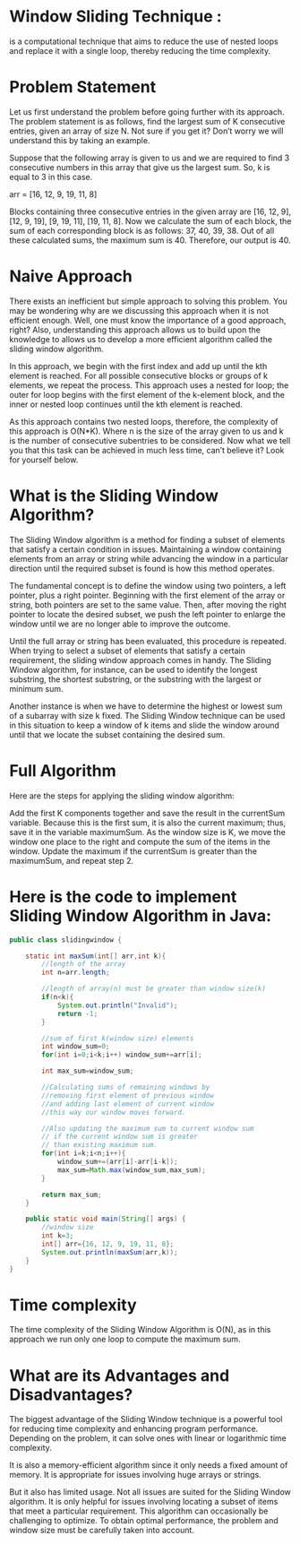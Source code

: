 # Window Sliding Technique : 
is a computational technique that aims to reduce the use of nested loops and replace it with a single loop, thereby reducing the time complexity.


# Problem Statement
Let us first understand the problem before going further with its approach. The problem statement is as follows, find the largest sum of K consecutive entries, given an array of size N. Not sure if you get it? Don’t worry we will understand this by taking an example.

Suppose that the following array is given to us and we are required to find 3 consecutive numbers in this array that give us the largest sum. So, k is equal to 3 in this case.

arr = [16, 12, 9, 19, 11, 8]

Blocks containing three consecutive entries in the given array are [16, 12, 9], [12, 9, 19], [9, 19, 11], [19, 11, 8]. Now we calculate the sum of each block, the sum of each corresponding block is as follows: 37, 40, 39, 38. Out of all these calculated sums, the maximum sum is 40. Therefore, our output is 40.


# Naive Approach
There exists an inefficient but simple approach to solving this problem. You may be wondering why are we discussing this approach when it is not efficient enough. Well, one must know the importance of a good approach, right? Also, understanding this approach allows us to build upon the knowledge to allows us to develop a more efficient algorithm called the sliding window algorithm.

In this approach, we begin with the first index and add up until the kth element is reached. For all possible consecutive blocks or groups of k elements, we repeat the process. This approach uses a nested for loop; the outer for loop begins with the first element of the k-element block, and the inner or nested loop continues until the kth element is reached.

As this approach contains two nested loops, therefore, the complexity of this approach is O(N*K). Where n is the size of the array given to us and k is the number of consecutive subentries to be considered. Now what we tell you that this task can be achieved in much less time, can’t believe it? Look for yourself below.

# What is the Sliding Window Algorithm?
The Sliding Window algorithm is a method for finding a subset of elements that satisfy a certain condition in issues. Maintaining a window containing elements from an array or string while advancing the window in a particular direction until the required subset is found is how this method operates.

The fundamental concept is to define the window using two pointers, a left pointer, plus a right pointer. Beginning with the first element of the array or string, both pointers are set to the same value. Then, after moving the right pointer to locate the desired subset, we push the left pointer to enlarge the window until we are no longer able to improve the outcome.

Until the full array or string has been evaluated, this procedure is repeated. When trying to select a subset of elements that satisfy a certain requirement, the sliding window approach comes in handy. The Sliding Window algorithm, for instance, can be used to identify the longest substring, the shortest substring, or the substring with the largest or minimum sum.

Another instance is when we have to determine the highest or lowest sum of a subarray with size k fixed. The Sliding Window technique can be used in this situation to keep a window of k items and slide the window around until that we locate the subset containing the desired sum.

# Full Algorithm
Here are the steps for applying the sliding window algorithm:

Add the first K components together and save the result in the currentSum variable. Because this is the first sum, it is also the current maximum; thus, save it in the variable maximumSum.
As the window size is K, we move the window one place to the right and compute the sum of the items in the window.
Update the maximum if the currentSum is greater than the maximumSum, and repeat step 2.



# Here is the code to implement Sliding Window Algorithm in Java:
```java  
public class slidingwindow {

    static int maxSum(int[] arr,int k){
        //length of the array
        int n=arr.length;

        //length of array(n) must be greater than window size(k)
        if(n<k){
            System.out.println("Invalid");
            return -1;
        }

        //sum of first k(window size) elements
        int window_sum=0;
        for(int i=0;i<k;i++) window_sum+=arr[i];

        int max_sum=window_sum;

        //Calculating sums of remaining windows by
        //removing first element of previous window
        //and adding last element of current window
        //this way our window moves forward.

        //Also updating the maximum sum to current window sum
        // if the current window sum is greater
        // than existing maximum sum.
        for(int i=k;i<n;i++){
            window_sum+=(arr[i]-arr[i-k]);
            max_sum=Math.max(window_sum,max_sum);
        }

        return max_sum;
    }

    public static void main(String[] args) {
        //window size
        int k=3;
        int[] arr={16, 12, 9, 19, 11, 8};
        System.out.println(maxSum(arr,k));
    }
}

```
# Time complexity
The time complexity of the Sliding Window Algorithm is O(N), as in this approach we run only one loop to compute the maximum sum.

# What are its Advantages and Disadvantages?
The biggest advantage of the Sliding Window technique is a powerful tool for reducing time complexity and enhancing program performance. Depending on the problem, it can solve ones with linear or logarithmic time complexity.

It is also a memory-efficient algorithm since it only needs a fixed amount of memory. It is appropriate for issues involving huge arrays or strings.

But it also has limited usage. Not all issues are suited for the Sliding Window algorithm. It is only helpful for issues involving locating a subset of items that meet a particular requirement. This algorithm can occasionally be challenging to optimize. To obtain optimal performance, the problem and window size must be carefully taken into account.


